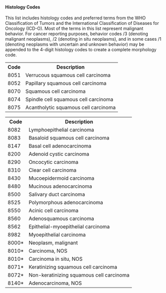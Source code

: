 #### Histology Codes  
This list includes histology codes and preferred terms from the WHO Classification of Tumors and the International Classification of Diseases for Oncology (ICD-O). Most of the terms in this list represent malignant behavior. For cancer reporting purposes, behavior codes /3 (denoting malignant neoplasms), /2 (denoting in situ neoplasms), and in some cases /1 (denoting neoplasms with uncertain and unknown behavior) may be appended to the 4-digit histology codes to create a complete morphology code.  
<table>
<tr>
<th>Code</th>
<th>Description</th>
</tr>
<tr>
<td>8051</td>
<td>Verrucous squamous cell carcinoma</td>
</tr>  
<tr>
<td>8052</td>
<td>Papillary squamous cell carcinoma</td>
</tr>  
<tr>
<td>8070</td>
<td>Squamous cell carcinoma</td>
</tr>  
<tr>
<td>8074</td>
<td>Spindle cell squamous cell carcinoma</td>
</tr>  
<tr>
<td>8075</td>
<td>Acantholytic squamous cell carcinoma</td>
</tr>
</table>  
<!-- PageBreak -->  
<!-- PageNumber="81" -->  
<!-- PageHeader="7 Oral Cavity" -->  
<table>
<tr>
<th>Code</th>
<th>Description</th>
</tr>
<tr>
<td>8082</td>
<td>Lymphoepithelial carcinoma</td>
</tr>
<tr>
<td>8083</td>
<td>Basaloid squamous cell carcinoma</td>
</tr>
<tr>
<td>8147</td>
<td>Basal cell adenocarcinoma</td>
</tr>
<tr>
<td>8200</td>
<td>Adenoid cystic carcinoma</td>
</tr>
<tr>
<td>8290</td>
<td>Oncocytic carcinoma</td>
</tr>
<tr>
<td>8310</td>
<td>Clear cell carcinoma</td>
</tr>
<tr>
<td>8430</td>
<td>Mucoepidermoid carcinoma</td>
</tr>
<tr>
<td>8480</td>
<td>Mucinous adenocarcinoma</td>
</tr>
<tr>
<td>8500</td>
<td>Salivary duct carcinoma</td>
</tr>
<tr>
<td>8525</td>
<td>Polymorphous adenocarcinoma</td>
</tr>
<tr>
<td>8550</td>
<td>Acinic cell carcinoma</td>
</tr>
<tr>
<td>8560</td>
<td>Adenosquamous carcinoma</td>
</tr>
<tr>
<td>8562</td>
<td>Epithelial-myoepithelial carcinoma</td>
</tr>
<tr>
<td>8982</td>
<td>Myoepithelial carcinoma</td>
</tr>
<tr>
<td>8000*</td>
<td>Neoplasm, malignant</td>
</tr>
<tr>
<td>8010*</td>
<td>Carcinoma, NOS</td>
</tr>
<tr>
<td>8010*</td>
<td>Carcinoma in situ, NOS</td>
</tr>
<tr>
<td>8071*</td>
<td>Keratinizing squamous cell carcinoma</td>
</tr>
<tr>
<td>8072*</td>
<td>Non-keratinizing squamous cell carcinoma</td>
</tr>
<tr>
<td>8140*</td>
<td>Adenocarcinoma, NOS</td>
</tr>
</table>